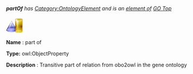 ___partOf__ 
 has
 [Category:OntologyElement](../../Category/OntologyElement "Category:OntologyElement") 
 and is an
 [element of](../../Property/ElementOf "Property:ElementOf") 
[GO Top](../../Submissions/GO_Top "Submissions:GO Top")_




  





[![ObjectProperty](../public/images/thumb/c/c3/ObjectProperty.gif/45px-ObjectProperty.gif)](../../Image/ObjectProperty.gif "ObjectProperty")


__Name__ 
 : part of
 



__Type:__ 
 owl:ObjectProperty
 



__Description__ 
 : Transitive part of relation from obo2owl in the gene ontology